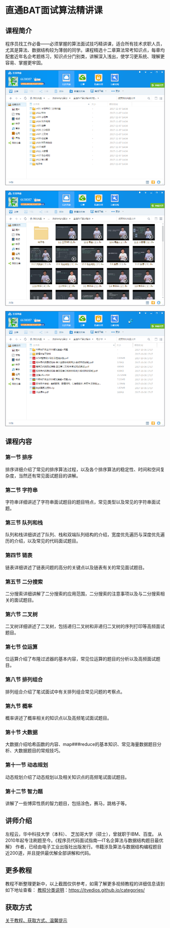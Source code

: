 # 直通BAT面试算法精讲课

## 课程简介

程序员找工作必备——必须掌握的算法面试技巧精讲课，适合所有技术求职人员，尤其是算法、数据结构较为薄弱的同学。课程精选十二章算法常考知识点，每章均配套近年名企考题练习，知识点分门别类，讲解深入浅出，使学习更系统、理解更容易、掌握更牢固。

![](img/直通BAT面试算法精讲课1.png)

<!--more-->

![](img/直通BAT面试算法精讲课2.png)

![](img/直通BAT面试算法精讲课3.png)

## 课程内容

### 第一节 排序

排序详细介绍了常见的排序算法过程，以及各个排序算法的稳定性、时间和空间复杂度，当然还有常见面试题目的讲解。

### 第二节 字符串

字符串详细讲述了字符串面试题目的题目特点，常见类型以及常见的字符串面试题。

### 第三节 队列和栈

队列和栈详细讲述了队列、栈和双端队列结构的介绍，宽度优先遍历与深度优先遍历的介绍，以及常见的代码面试题目。

### 第四节 链表

链表详细讲述了链表问题的高分的关键点以及链表有关的常见面试题目。

### 第五节 二分搜索

二分搜索详细讲解了二分搜索的应用范围，二分搜索的注意事项以及与二分搜索相关的面试题目。

### 第六节 二叉树

二叉树详细讲述了二叉树，包括递归二叉树和非递归二叉树的序列打印等高频面试题目。

### 第七节 位运算

位运算介绍了布隆过滤器的基本内容，常见位运算的题目的分析以及高频面试题目。

### 第八节 排列组合

排列组合介绍了笔试面试中有关排列组合常见问题的考察点。

### 第九节 概率

概率讲述了概率相关的知识点以及高频笔试面试题目。

### 第十节 大数据

大数据介绍哈希函数的内容、map###reduce的基本知识、常见海量数据题目分析、大数据题目的常规技巧。

### 第十一节 动态规划

动态规划介绍了动态规划以及相关知识点的高频笔试面试题目。

### 第十二节 智力题

讲解了一些博弈性质的智力题目，包括涂色，赛马，跳格子等。

## 讲师介绍

左程云，华中科技大学（本科）、 芝加哥大学（硕士），曾就职于IBM、百度。 从2010年起专注刷题至今。《程序员代码面试指南—IT名企算法与数据结构题目最优解》 作者，已经由电子工业出版社出版发行。书籍涉及算法与数据结构编程题目近200道，并且提供最优解全部讲解和代码。

## 更多教程

教程不断整理更新中，以上截图仅供参考，如需了解更多视频教程的详细信息请到如下地址查看：
[教程分类说明](https://itvedios.github.io/categories/)：<https://itvedios.github.io/categories/>

## 获取方式

[关于教程、获取方式、温馨提示](https://itvedios.github.io/about/)

